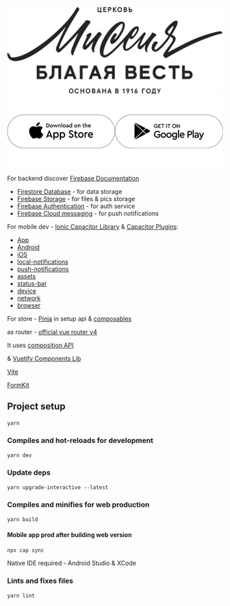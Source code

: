 ![](/src/assets/logo.png)
![](/src/assets/links.png)

For backend discover  [Firebase Documentation](https://firebase.google.com/docs?authuser=0&hl=en)

- [Firestore Database](https://firebase.google.com/docs/firestore?hl=en&authuser=0) - for data storage
- [Firebase Storage](https://firebase.google.com/docs/storage?hl=en&authuser=0) - for files & pics storage
- [Firebase Authentication](https://firebase.google.com/docs/auth/web/start?hl=en&authuser=0) - for auth service
- [Firebase Cloud messaging](https://firebase.google.com/docs/cloud-messaging/js/client?authuser=0&hl=en) - for push notifications

For mobile dev - [Ionic Capacitor Library](https://capacitorjs.com/) & [Capacitor Plugins](https://capacitorjs.com/docs/apis):

- [App](https://capacitorjs.com/docs/apis/app)
- [Android](https://capacitorjs.com/docs/android)
- [iOS](https://capacitorjs.com/docs/ios)
- [local-notifications](https://capacitorjs.com/docs/apis/local-notifications)
- [push-notifications](https://capacitorjs.com/docs/apis/push-notifications)
- [assets](https://www.npmjs.com/package/@capacitor/assets)
- [status-bar](https://capacitorjs.com/docs/apis/status-bar)
- [device](https://capacitorjs.com/docs/apis/device)
- [network](https://capacitorjs.com/docs/apis/network)
- [browser](https://capacitorjs.com/docs/apis/browser)

For store - [Pinia](https://pinia.vuejs.org/) in setup api & [composables](https://vuejs.org/guide/reusability/composables.html)

as router - [official vue router v4](https://router.vuejs.org/guide/)

It uses [composition API](https://vuejs.org/guide/introduction.html#composition-api)

& [Vuetify Components Lib](https://vuetifyjs.com/en/getting-started/release-notes/)

[Vite](https://vitejs.dev/)

[FormKit](https://formkit.com/)


## Project setup
```
yarn
```
### Compiles and hot-reloads for development
```
yarn dev
```
### Update deps
```
yarn upgrade-interactive --latest
```
### Compiles and minifies for web production 
```
yarn build
```
#### Mobile app prod after building web version
```
npx cap sync 
```
Native IDE required - Android Studio & XCode
### Lints and fixes files
```
yarn lint
```

